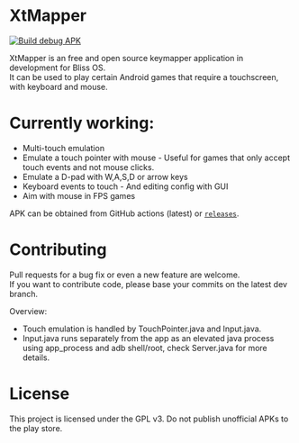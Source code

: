 # XtMapper

[![Build debug APK](https://github.com/Xtr126/XtMapper/actions/workflows/android.yml/badge.svg)](https://github.com/Xtr126/XtMapper/actions/workflows/android.yml)

XtMapper is an free and open source keymapper application in development for Bliss OS.  
It can be used to play certain Android games that require a touchscreen, with keyboard and mouse.

# Currently working:

- Multi-touch emulation
- Emulate a touch pointer with mouse - Useful for games that only accept touch events and not mouse clicks.
- Emulate a D-pad with W,A,S,D or arrow keys
- Keyboard events to touch - And editing config with GUI
- Aim with mouse in FPS games 
 
APK can be obtained from GitHub actions (latest) or [`releases`](https://github.com/Xtr126/XtMapper/releases).

# Contributing

Pull requests for a bug fix or even a new feature are welcome.  
If you want to contribute code, please base your commits on the latest dev branch.  

Overview:
- Touch emulation is handled by TouchPointer.java and Input.java.  
- Input.java runs separately from the app as an elevated java process using app_process and adb shell/root, check Server.java for more details. 

# License
This project is licensed under the GPL v3. Do not publish unofficial APKs to the play store. 